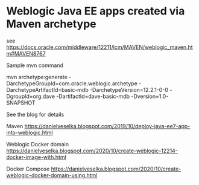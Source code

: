 # Weblogic Java EE apps created via Maven archetype

see https://docs.oracle.com/middleware/12211/lcm/MAVEN/weblogic_maven.htm#MAVEN8767

Sample mvn command 

mvn archetype:generate -DarchetypeGroupId=com.oracle.weblogic.archetype -DarchetypeArtifactId=basic-mdb -DarchetypeVersion=12.2.1-0-0 -DgroupId=org.dave -DartifactId=dave-basic-mdb -Dversion=1.0-SNAPSHOT


See the blog for details

Maven https://danielveselka.blogspot.com/2019/10/deploy-java-ee7-app-into-weblogic.html

Weblogic Docker domain https://danielveselka.blogspot.com/2020/10/create-weblogic-12214-docker-image-with.html

Docker Compose https://danielveselka.blogspot.com/2020/10/create-weblogic-docker-domain-using.html
